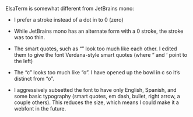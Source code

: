 ElsaTerm is somewhat different from JetBrains mono:

* I prefer a stroke instead of a dot in to 0 (zero)

* While JetBrains mono has an alternate form with a 0 stroke, the stroke was 
  too thin.

* The smart quotes, such as “” look too much like each other.  I edited 
  them to give the font Verdana-style smart quotes (where “ and ‘ point 
  to the left)

* The “c” looks too much like “o”.  I have opened up the bowl in c so it’s 
  distinct from “o”.

* I aggressively subsetted the font to have only English, Spanish, and 
  some basic typography (smart quotes, em dash, bullet, right arrow, a 
  couple others).  This reduces the size, which means I could make it a 
  webfont in the future.
